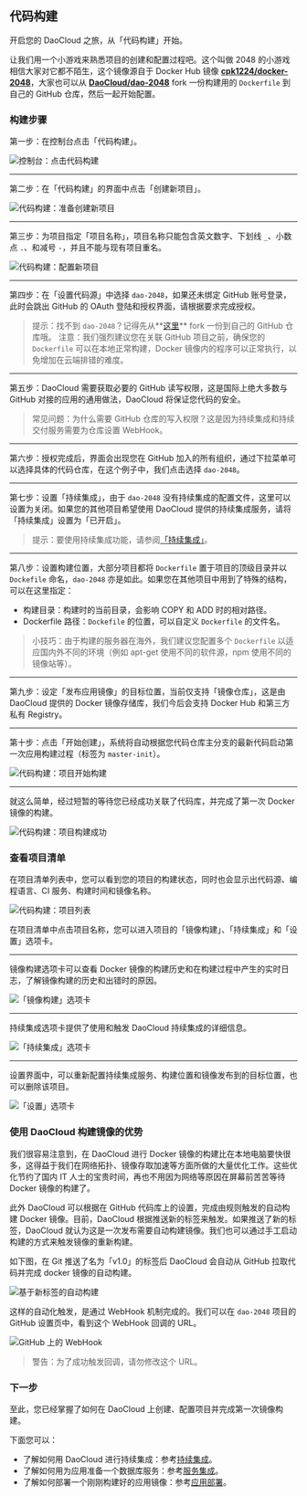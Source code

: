 ## 代码构建

开启您的 DaoCloud 之旅，从「代码构建」开始。

让我们用一个小游戏来熟悉项目的创建和配置过程吧。这个叫做 2048 的小游戏相信大家对它都不陌生，这个镜像源自于 Docker Hub 镜像 **[cpk1224/docker-2048](https://registry.hub.docker.com/u/cpk1224/docker-2048/)**，大家也可以从 **[DaoCloud/dao-2048](https://github.com/DaoCloud/dao-2048/)** fork 一份构建用的 `Dockerfile` 到自己的 GitHub 仓库，然后一起开始配置。

<!-- TODO: 添加至术语表：代码仓库、GitHub -->

### 构建步骤

第一步：在控制台点击「代码构建」。

![控制台：点击代码构建](/img/screenshots/features/build-flows/dashboard.png)

---

第二步：在「代码构建」的界面中点击「创建新项目」。

![代码构建：准备创建新项目](/img/screenshots/features/build-flows/build-flows-index.png)

---

第三步：为项目指定「项目名称」，项目名称只能包含英文数字、下划线 `_`、小数点 `.`、和减号 `-`，并且不能与现有项目重名。

![代码构建：配置新项目](/img/screenshots/features/build-flows/new.png)

---

第四步：在「设置代码源」中选择 `dao-2048`，如果还未绑定 GitHub 账号登录，此时会跳出 GitHub 的 OAuth 登陆和授权界面，请根据要求完成授权。

> 提示：找不到 `dao-2048`？记得先从**[这里](https://github.com/DaoCloud/dao-2048/)** fork 一份到自己的 GitHub 仓库哦。
> 注意：我们强烈建议您在关联 GitHub 项目之前，确保您的 `Dockerfile` 可以在本地正常构建，Docker 镜像内的程序可以正常执行，以免增加在云端排错的难度。

---

第五步：DaoCloud 需要获取必要的 GitHub 读写权限，这是国际上绝大多数与 GitHub 对接的应用的通用做法，DaoCloud 将保证您代码的安全。

> 常见问题：为什么需要 GitHub 仓库的写入权限？这是因为持续集成和持续交付服务需要为仓库设置 WebHook。

---

<!-- TODO: 添加至术语表：持续集成、持续交付 -->

第六步：授权完成后，界面会出现您在 GitHub 加入的所有组织，通过下拉菜单可以选择具体的代码仓库，在这个例子中，我们点击选择 `dao-2048`。

---

第七步：设置「持续集成」，由于 `dao-2048` 没有持续集成的配置文件，这里可以设置为关闭。如果您的其他项目希望使用 DaoCloud 提供的持续集成服务，请将「持续集成」设置为「已开启」。

> 提示：要使用持续集成功能，请参阅[「持续集成」](../continuous-integration/README.md)。

---

第八步：设置构建位置，大部分项目都将 `Dockerfile` 置于项目的顶级目录并以 `Dockefile` 命名，`dao-2048` 亦是如此。如果您在其他项目中用到了特殊的结构，可以在这里指定：

* 构建目录：构建时的当前目录，会影响 COPY 和 ADD 时的相对路径。
* Dockerfile 路径：`Dockefile` 的位置，可以自定义 `Dockerfile` 的文件名。

> 小技巧：由于构建的服务器在海外，我们建议您配置多个 `Dockerfile` 以适应国内外不同的环境（例如 apt-get 使用不同的软件源，npm 使用不同的镜像站等）。

---

第九步：设定「发布应用镜像」的目标位置，当前仅支持「镜像仓库」，这是由 DaoCloud 提供的 Docker 镜像存储库，我们今后会支持 Docker Hub 和第三方私有 Registry。

---

第十步：点击「开始创建」，系统将自动根据您代码仓库主分支的最新代码启动第一次应用构建过程（标签为 `master-init`）。

![代码构建：项目开始构建](/img/screenshots/features/build-flows/build-start.png)

---

就这么简单，经过短暂的等待您已经成功关联了代码库，并完成了第一次 Docker 镜像的构建。

![代码构建：项目构建成功](/img/screenshots/features/build-flows/build-success.png)

### 查看项目清单

在项目清单列表中，您可以看到您的项目的构建状态，同时也会显示出代码源、编程语言、CI 服务、构建时间和镜像名称。

![代码构建：项目列表](/img/screenshots/features/build-flows/build-flows-index-with-project.png)

在项目清单中点击项目名称，您可以进入项目的「镜像构建」、「持续集成」和「设置」选项卡。

---

镜像构建选项卡可以查看 Docker 镜像的构建历史和在构建过程中产生的实时日志，了解镜像构建的历史和出错时的原因。

![「镜像构建」选项卡](/img/screenshots/features/build-flows/build-history.png)

---

持续集成选项卡提供了使用和触发 DaoCloud 持续集成的详细信息。

![「持续集成」选项卡](/img/screenshots/features/build-flows/build-ci.png)

---

设置界面中，可以重新配置持续集成服务、构建位置和镜像发布到的目标位置，也可以删除该项目。

![「设置」选项卡](/img/screenshots/features/build-flows/build-settings.png)

### 使用 DaoCloud 构建镜像的优势

我们很容易注意到，在 DaoCloud 进行 Docker 镜像的构建比在本地电脑要快很多，这得益于我们在网络拓扑、镜像存取加速等方面所做的大量优化工作。这些优化节约了国内 IT 人士的宝贵时间，再也不用因为网络等原因在屏幕前苦苦等待 Docker 镜像的构建了。

<!-- TODO: 添加至术语表：标签 -->

此外 DaoCloud 可以根据在 GitHub 代码库上的设置，完成由规则触发的自动构建 Docker 镜像。目前，DaoCloud 根据推送新的标签来触发。如果推送了新的标签，DaoCloud 就认为这是一次发布需要自动构建镜像。我们也可以通过手工启动构建的方式来触发镜像的重新构建。

如下图，在 Git 推送了名为「v1.0」的标签后 DaoCloud 会自动从 GitHub 拉取代码并完成 docker 镜像的自动构建。

![基于新标签的自动构建](/img/screenshots/features/build-flows/tagging.png)

这样的自动化触发，是通过 WebHook 机制完成的。我们可以在 `dao-2048` 项目的 GitHub 设置页中，看到这个 WebHook 回调的 URL。

![GitHub 上的 WebHook](/img/screenshots/features/build-flows/webhook.png)

> 警告：为了成功触发回调，请勿修改这个 URL。

### 下一步

至此，您已经掌握了如何在 DaoCloud 上创建、配置项目并完成第一次镜像构建。

下面您可以：

* 了解如何用 DaoCloud 进行持续集成：参考[持续集成](../continuous-integration/README.md)。
* 了解如何用为应用准备一个数据库服务：参考[服务集成](../services.md)。
* 了解如何部署一个刚刚构建好的应用镜像：参考[应用部署](../deployment.md)。
